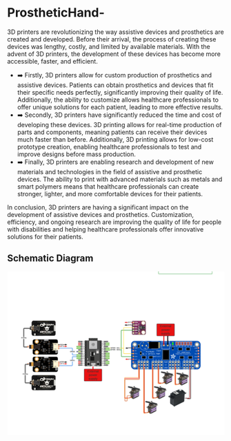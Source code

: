 # ProstheticHand-

3D printers are revolutionizing the way assistive devices and prosthetics are created and developed. Before their arrival, the process of creating these devices was lengthy, costly, and limited by available materials. With the advent of 3D printers, the development of these devices has become more accessible, faster, and efficient.
- ➡️ Firstly, 3D printers allow for custom production of prosthetics and assistive devices. Patients can obtain prosthetics and devices that fit their specific needs perfectly, significantly improving their quality of life. Additionally, the ability to customize allows healthcare professionals to offer unique solutions for each patient, leading to more effective results.
- ➡️ Secondly, 3D printers have significantly reduced the time and cost of developing these devices. 3D printing allows for real-time production of parts and components, meaning patients can receive their devices much faster than before. Additionally, 3D printing allows for low-cost prototype creation, enabling healthcare professionals to test and improve designs before mass production.
- ➡️ Finally, 3D printers are enabling research and development of new materials and technologies in the field of assistive and prosthetic devices. The ability to print with advanced materials such as metals and smart polymers means that healthcare professionals can create stronger, lighter, and more comfortable devices for their patients.

In conclusion, 3D printers are having a significant impact on the development of assistive devices and prosthetics. Customization, efficiency, and ongoing research are improving the quality of life for people with disabilities and helping healthcare professionals offer innovative solutions for their patients.

## Schematic Diagram

![](https://github.com/jherespi/ProstheticHand-/blob/1403f93555acc4a99241e1143fb89438eabba424/Images/schematic%20model.png)
